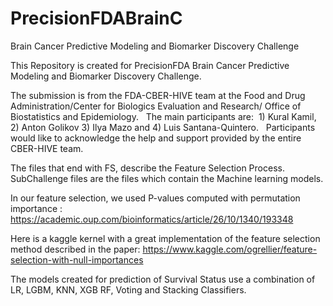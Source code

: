 # PrecisionFDABrainC
Brain Cancer Predictive Modeling and Biomarker Discovery Challenge

This Repository is created for PrecisionFDA Brain Cancer Predictive Modeling and Biomarker Discovery Challenge.

The submission is from the 
FDA-CBER-HIVE team at the Food and Drug Administration/Center for Biologics Evaluation and Research/ Office of Biostatistics and Epidemiology.  
The main participants are:  1) Kural Kamil, 2) Anton Golikov 3) Ilya Mazo and 4) Luis Santana-Quintero.  
Participants would like to acknowledge the help and support provided by the entire CBER-HIVE team. 

The files that end with FS, describe the Feature Selection Process.
SubChallenge files are the files which contain the Machine learning models.

In our feature selection, we used P-values computed with permutation importance : https://academic.oup.com/bioinformatics/article/26/10/1340/193348

Here is a kaggle kernel with a great implementation of the feature selection method described in the paper:
https://www.kaggle.com/ogrellier/feature-selection-with-null-importances

The models created for prediction of Survival Status use a combination of LR, LGBM, KNN, XGB RF, Voting and Stacking Classifiers.
